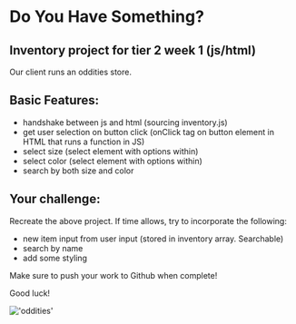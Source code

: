 Do You Have Something?
======================
Inventory project for tier 2 week 1 (js/html)
---------------------------------------------
Our client runs an oddities store.

Basic Features:
---------------
* handshake between js and html (sourcing inventory.js)
* get user selection on button click (onClick tag on button element in HTML that runs a function in JS)
* select size (select element with options within)
* select color (select element with options within)
* search by both size and color

Your challenge:
---------------
Recreate the above project. If time allows, try to incorporate the following:
* new item input from user input (stored in inventory array. Searchable)
* search by name
* add some styling

Make sure to push your work to Github when complete!

Good luck!

!['oddities'](https://farm3.staticflickr.com/2522/4172610273_af092093d3_z.jpg)
